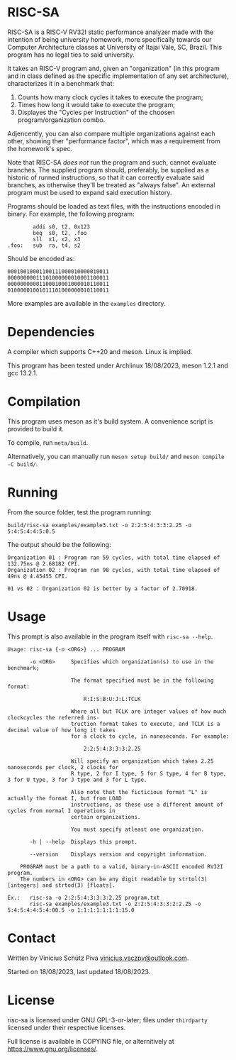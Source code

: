 # RISC-SA

RISC-SA is a RISC-V RV32I static performance analyzer made with the intention of
being university homework, more specifically towards our Computer Architecture
classes at University of Itajaí Vale, SC, Brazil. This program has no legal ties to
said university.

It takes an RISC-V program and, given an "organization" (in this program and in class
defined as the specific implementation of any set architecture), characterizes it
in a benchmark that:

1. Counts how many clock cycles it takes to execute the program;
2. Times how long it would take to execute the program;
3. Displayes the "Cycles per Instruction" of the choosen program/organization combo.

Adjencently, you can also compare multiple organizations against each other, showing
ther "performance factor", which was a requirement from the homework's spec.

Note that RISC-SA *does not* run the program and such, cannot evaluate branches.
The supplied program should, preferably, be supplied as a historic of runned instructions,
so that it can correctly evaluate said branches, as otherwise they'll be treated as
"always false". An external program must be used to expand said execution history.

Programs should be loaded as text files, with the instructions encoded in binary.
For example, the following program:

```
        addi s0, t2, 0x123
        beq  s0, t2, .foo
        sll  x1, x2, x3
.foo:   sub  ra, t4, s2
```

Should be encoded as:

```
00010010001100111000010000010011
00000000011101000000010001100011
00000000001100010001000010110011
01000001001011101000000010110011
```

More examples are available in the `examples` directory.

# Dependencies

A compiler which supports C++20 and meson. Linux is implied.

This program has been tested under Archlinux 18/08/2023, meson 1.2.1 and gcc 13.2.1.

# Compilation

This program uses meson as it's build system. A convenience script is provided to build it.

To compile, run `meta/build`.

Alternatively, you can manually run `meson setup build/` and `meson compile -C build/`.

# Running

From the source folder, test the program running:

```
build/risc-sa examples/example3.txt -o 2:2:5:4:3:3:2.25 -o 5:4:5:4:4:5:0.5
```

The output should be the following:

```
Organization 01 : Program ran 59 cycles, with total time elapsed of 132.75ns @ 2.68182 CPI.
Organization 02 : Program ran 98 cycles, with total time elapsed of 49ns @ 4.45455 CPI.

01 vs 02 : Organization 02 is better by a factor of 2.70918.
```

# Usage

This prompt is also available in the program itself with `risc-sa --help`.

```
Usage: risc-sa {-o <ORG>} ... PROGRAM

       -o <ORG>     Specifies which organization(s) to use in the benchmark;

                    The format specified must be in the following format:

                        R:I:S:B:U:J:L:TCLK

                    Where all but TCLK are integer values of how much clockcycles the referred ins-
                    truction format takes to execute, and TCLK is a decimal value of how long it takes
                    for a clock to cycle, in nanoseconds. For example:

                        2:2:5:4:3:3:3:2.25

                    Will specify an organization which takes 2.25 nanoseconds per clock, 2 clocks for
                    R type, 2 for I type, 5 for S type, 4 for B type, 3 for U type, 3 for J type and 3 for L type.

                    Also note that the ficticious format "L" is actually the format I, but from LOAD
                    instructions, as these use a different amount of cycles from normal I operations in
                    certain organizations.

                    You must specify atleast one organization.

       -h | --help  Displays this prompt.

       --version    Displays version and copyright information.

    PROGRAM must be a path to a valid, binary-in-ASCII encoded RV32I program.
    The numbers in <ORG> can be any digit readable by strtol(3) [integers] and strtod(3) [floats].

Ex.:   risc-sa -o 2:2:5:4:3:3:3:2.25 program.txt
       risc-sa examples/example3.txt -o 2:2:5:4:3:3:2:2.25 -o 5:4:5:4:4:5:4:00.5 -o 1:1:1:1:1:1:1:15.0
```

# Contact

Written by Vinícius Schütz Piva <vinicius.vsczpv@outlook.com>.

Started on 18/08/2023, last updated 18/08/2023.

# License

risc-sa is licensed under GNU GPL-3-or-later; files under `thirdparty` licensed under their respective licenses.

Full license is available in COPYING file, or alternitively at <https://www.gnu.org/licenses/>.

